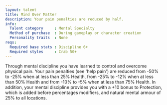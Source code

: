 ```yaml
---
layout: talent
title: Mind Over Matter
description: Your pain penalties are reduced by half.
info:
  Talent category     : Mental Specialty
  Method of purchase  : During gameplay or character creation
  Personality traits  : None
reqs:
  Required base stats : Discipline 6+
  Required styles     : Crab 50+
---
```


Through mental discipline you have learned to control and overcome physical pain. Your pain penalties (see 'help pain') are reduced from -50% to -25% when at less than 25% Health, from -25% to -12% when at less than 50% Health and from -10% to -5% when at less than 75% Health. In addition, your mental discipline provides you with a +10 bonus to Protection, which is added before percentages modifiers, and natural mental armour of 25% to all locations.